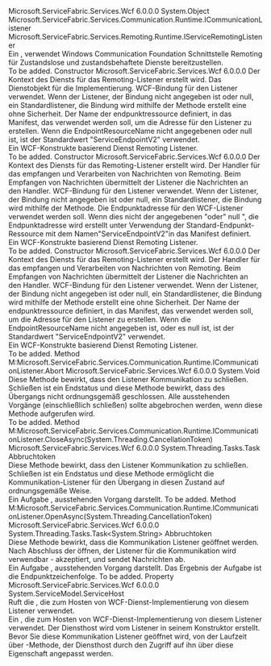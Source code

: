 <Type Name="WcfServiceRemotingListener" FullName="Microsoft.ServiceFabric.Services.Remoting.V2.Wcf.Runtime.WcfServiceRemotingListener">
  <TypeSignature Language="C#" Value="public class WcfServiceRemotingListener : Microsoft.ServiceFabric.Services.Communication.Runtime.ICommunicationListener, Microsoft.ServiceFabric.Services.Remoting.Runtime.IServiceRemotingListener" />
  <TypeSignature Language="ILAsm" Value=".class public auto ansi beforefieldinit WcfServiceRemotingListener extends System.Object implements class Microsoft.ServiceFabric.Services.Communication.Runtime.ICommunicationListener, class Microsoft.ServiceFabric.Services.Remoting.Runtime.IServiceRemotingListener" />
  <TypeSignature Language="DocId" Value="T:Microsoft.ServiceFabric.Services.Remoting.V2.Wcf.Runtime.WcfServiceRemotingListener" />
  <TypeSignature Language="VB.NET" Value="Public Class WcfServiceRemotingListener&#xA;Implements ICommunicationListener, IServiceRemotingListener" />
  <TypeSignature Language="F#" Value="type WcfServiceRemotingListener = class&#xA;    interface IServiceRemotingListener&#xA;    interface ICommunicationListener" />
  <AssemblyInfo>
    <AssemblyName>Microsoft.ServiceFabric.Services.Wcf</AssemblyName>
    <AssemblyVersion>6.0.0.0</AssemblyVersion>
  </AssemblyInfo>
  <Base>
    <BaseTypeName>System.Object</BaseTypeName>
  </Base>
  <Interfaces>
    <Interface>
      <InterfaceName>Microsoft.ServiceFabric.Services.Communication.Runtime.ICommunicationListener</InterfaceName>
    </Interface>
    <Interface>
      <InterfaceName>Microsoft.ServiceFabric.Services.Remoting.Runtime.IServiceRemotingListener</InterfaceName>
    </Interface>
  </Interfaces>
  <Docs>
    <summary>
            Ein <see cref="T:Microsoft.ServiceFabric.Services.Remoting.Runtime.IServiceRemotingListener" /> , verwendet Windows Communication Foundation Schnittstelle Remoting für Zustandslose und zustandsbehaftete Dienste bereitzustellen.
            </summary>
    <remarks>To be added.</remarks>
  </Docs>
  <Members>
    <Member MemberName=".ctor">
      <MemberSignature Language="C#" Value="public WcfServiceRemotingListener (System.Fabric.ServiceContext serviceContext, Microsoft.ServiceFabric.Services.Remoting.IService serviceImplementation, System.ServiceModel.Channels.Binding listenerBinding = null, Microsoft.ServiceFabric.Services.Remoting.V2.IServiceRemotingMessageSerializationProvider serializationProvider = null, string endpointResourceName = &quot;ServiceEndpointV2&quot;);" />
      <MemberSignature Language="ILAsm" Value=".method public hidebysig specialname rtspecialname instance void .ctor(class System.Fabric.ServiceContext serviceContext, class Microsoft.ServiceFabric.Services.Remoting.IService serviceImplementation, class System.ServiceModel.Channels.Binding listenerBinding, class Microsoft.ServiceFabric.Services.Remoting.V2.IServiceRemotingMessageSerializationProvider serializationProvider, string endpointResourceName) cil managed" />
      <MemberSignature Language="DocId" Value="M:Microsoft.ServiceFabric.Services.Remoting.V2.Wcf.Runtime.WcfServiceRemotingListener.#ctor(System.Fabric.ServiceContext,Microsoft.ServiceFabric.Services.Remoting.IService,System.ServiceModel.Channels.Binding,Microsoft.ServiceFabric.Services.Remoting.V2.IServiceRemotingMessageSerializationProvider,System.String)" />
      <MemberSignature Language="F#" Value="new Microsoft.ServiceFabric.Services.Remoting.V2.Wcf.Runtime.WcfServiceRemotingListener : System.Fabric.ServiceContext * Microsoft.ServiceFabric.Services.Remoting.IService * System.ServiceModel.Channels.Binding * Microsoft.ServiceFabric.Services.Remoting.V2.IServiceRemotingMessageSerializationProvider * string -&gt; Microsoft.ServiceFabric.Services.Remoting.V2.Wcf.Runtime.WcfServiceRemotingListener" Usage="new Microsoft.ServiceFabric.Services.Remoting.V2.Wcf.Runtime.WcfServiceRemotingListener (serviceContext, serviceImplementation, listenerBinding, serializationProvider, endpointResourceName)" />
      <MemberType>Constructor</MemberType>
      <AssemblyInfo>
        <AssemblyName>Microsoft.ServiceFabric.Services.Wcf</AssemblyName>
        <AssemblyVersion>6.0.0.0</AssemblyVersion>
      </AssemblyInfo>
      <Parameters>
        <Parameter Name="serviceContext" Type="System.Fabric.ServiceContext" />
        <Parameter Name="serviceImplementation" Type="Microsoft.ServiceFabric.Services.Remoting.IService" />
        <Parameter Name="listenerBinding" Type="System.ServiceModel.Channels.Binding" />
        <Parameter Name="serializationProvider" Type="Microsoft.ServiceFabric.Services.Remoting.V2.IServiceRemotingMessageSerializationProvider" />
        <Parameter Name="endpointResourceName" Type="System.String" />
      </Parameters>
      <Docs>
        <param name="serviceContext">Der Kontext des Diensts für das Remoting-Listener erstellt wird.</param>
        <param name="serviceImplementation">Das Dienstobjekt für die Implementierung.</param>
        <param name="listenerBinding">WCF-Bindung für den Listener verwendet. Wenn der Listener, der Bindung nicht angegeben ist oder null, ein Standardlistener, die Bindung wird mithilfe der <see cref="M:Microsoft.ServiceFabric.Services.Communication.Wcf.WcfUtility.CreateTcpListenerBinding(System.Int64,System.TimeSpan,System.TimeSpan)" /> Methode erstellt eine <see cref="T:System.ServiceModel.NetTcpBinding" /> ohne Sicherheit.
            </param>
        <param name="serializationProvider"></param>
        <param name="endpointResourceName">Der Name der endpunktressource definiert, in das Manifest, das verwendet werden soll, um die Adresse für den Listener zu erstellen. Wenn die EndpointResourceName nicht angegebenen oder null ist, ist der Standardwert "ServiceEndpointV2" verwendet.
            </param>
        <summary>
            Ein WCF-Konstrukte basierend Dienst Remoting Listener. 
            </summary>
        <remarks>To be added.</remarks>
      </Docs>
    </Member>
    <Member MemberName=".ctor">
      <MemberSignature Language="C#" Value="public WcfServiceRemotingListener (System.Fabric.ServiceContext serviceContext, Microsoft.ServiceFabric.Services.Remoting.V2.Runtime.IServiceRemotingMessageHandler messageHandler, Microsoft.ServiceFabric.Services.Remoting.V2.IServiceRemotingMessageSerializationProvider serializationProvider = null, System.ServiceModel.Channels.Binding listenerBinding = null, System.ServiceModel.EndpointAddress address = null);" />
      <MemberSignature Language="ILAsm" Value=".method public hidebysig specialname rtspecialname instance void .ctor(class System.Fabric.ServiceContext serviceContext, class Microsoft.ServiceFabric.Services.Remoting.V2.Runtime.IServiceRemotingMessageHandler messageHandler, class Microsoft.ServiceFabric.Services.Remoting.V2.IServiceRemotingMessageSerializationProvider serializationProvider, class System.ServiceModel.Channels.Binding listenerBinding, class System.ServiceModel.EndpointAddress address) cil managed" />
      <MemberSignature Language="DocId" Value="M:Microsoft.ServiceFabric.Services.Remoting.V2.Wcf.Runtime.WcfServiceRemotingListener.#ctor(System.Fabric.ServiceContext,Microsoft.ServiceFabric.Services.Remoting.V2.Runtime.IServiceRemotingMessageHandler,Microsoft.ServiceFabric.Services.Remoting.V2.IServiceRemotingMessageSerializationProvider,System.ServiceModel.Channels.Binding,System.ServiceModel.EndpointAddress)" />
      <MemberSignature Language="F#" Value="new Microsoft.ServiceFabric.Services.Remoting.V2.Wcf.Runtime.WcfServiceRemotingListener : System.Fabric.ServiceContext * Microsoft.ServiceFabric.Services.Remoting.V2.Runtime.IServiceRemotingMessageHandler * Microsoft.ServiceFabric.Services.Remoting.V2.IServiceRemotingMessageSerializationProvider * System.ServiceModel.Channels.Binding * System.ServiceModel.EndpointAddress -&gt; Microsoft.ServiceFabric.Services.Remoting.V2.Wcf.Runtime.WcfServiceRemotingListener" Usage="new Microsoft.ServiceFabric.Services.Remoting.V2.Wcf.Runtime.WcfServiceRemotingListener (serviceContext, messageHandler, serializationProvider, listenerBinding, address)" />
      <MemberType>Constructor</MemberType>
      <AssemblyInfo>
        <AssemblyName>Microsoft.ServiceFabric.Services.Wcf</AssemblyName>
        <AssemblyVersion>6.0.0.0</AssemblyVersion>
      </AssemblyInfo>
      <Parameters>
        <Parameter Name="serviceContext" Type="System.Fabric.ServiceContext" />
        <Parameter Name="messageHandler" Type="Microsoft.ServiceFabric.Services.Remoting.V2.Runtime.IServiceRemotingMessageHandler" />
        <Parameter Name="serializationProvider" Type="Microsoft.ServiceFabric.Services.Remoting.V2.IServiceRemotingMessageSerializationProvider" />
        <Parameter Name="listenerBinding" Type="System.ServiceModel.Channels.Binding" />
        <Parameter Name="address" Type="System.ServiceModel.EndpointAddress" />
      </Parameters>
      <Docs>
        <param name="serviceContext">Der Kontext des Diensts für das Remoting-Listener erstellt wird.</param>
        <param name="messageHandler">Der Handler für das empfangen und Verarbeiten von Nachrichten von Remoting. Beim Empfangen von Nachrichten übermittelt der Listener die Nachrichten an den Handler.
            </param>
        <param name="serializationProvider"></param>
        <param name="listenerBinding">WCF-Bindung für den Listener verwendet. Wenn der Listener, der Bindung nicht angegeben ist oder null, ein Standardlistener, die Bindung wird mithilfe der <see cref="M:Microsoft.ServiceFabric.Services.Communication.Wcf.WcfUtility.CreateTcpListenerBinding(System.Int64,System.TimeSpan,System.TimeSpan)" /> Methode.
            </param>
        <param name="address">Die Endpunktadresse für den WCF-Listener verwendet werden soll. Wenn dies nicht der angegebenen "oder" null ", die Endpunktadresse wird erstellt unter Verwendung der Standard-Endpunkt-Ressource mit dem Namen"ServiceEndpointV2"in das Manifest definiert. 
            </param>
        <summary>
            Ein WCF-Konstrukte basierend Dienst Remoting Listener. 
            </summary>
        <remarks>To be added.</remarks>
      </Docs>
    </Member>
    <Member MemberName=".ctor">
      <MemberSignature Language="C#" Value="public WcfServiceRemotingListener (System.Fabric.ServiceContext serviceContext, Microsoft.ServiceFabric.Services.Remoting.V2.Runtime.IServiceRemotingMessageHandler messageHandler, Microsoft.ServiceFabric.Services.Remoting.V2.IServiceRemotingMessageSerializationProvider serializationProvider = null, System.ServiceModel.Channels.Binding listenerBinding = null, string endpointResourceName = &quot;ServiceEndpointV2&quot;);" />
      <MemberSignature Language="ILAsm" Value=".method public hidebysig specialname rtspecialname instance void .ctor(class System.Fabric.ServiceContext serviceContext, class Microsoft.ServiceFabric.Services.Remoting.V2.Runtime.IServiceRemotingMessageHandler messageHandler, class Microsoft.ServiceFabric.Services.Remoting.V2.IServiceRemotingMessageSerializationProvider serializationProvider, class System.ServiceModel.Channels.Binding listenerBinding, string endpointResourceName) cil managed" />
      <MemberSignature Language="DocId" Value="M:Microsoft.ServiceFabric.Services.Remoting.V2.Wcf.Runtime.WcfServiceRemotingListener.#ctor(System.Fabric.ServiceContext,Microsoft.ServiceFabric.Services.Remoting.V2.Runtime.IServiceRemotingMessageHandler,Microsoft.ServiceFabric.Services.Remoting.V2.IServiceRemotingMessageSerializationProvider,System.ServiceModel.Channels.Binding,System.String)" />
      <MemberSignature Language="F#" Value="new Microsoft.ServiceFabric.Services.Remoting.V2.Wcf.Runtime.WcfServiceRemotingListener : System.Fabric.ServiceContext * Microsoft.ServiceFabric.Services.Remoting.V2.Runtime.IServiceRemotingMessageHandler * Microsoft.ServiceFabric.Services.Remoting.V2.IServiceRemotingMessageSerializationProvider * System.ServiceModel.Channels.Binding * string -&gt; Microsoft.ServiceFabric.Services.Remoting.V2.Wcf.Runtime.WcfServiceRemotingListener" Usage="new Microsoft.ServiceFabric.Services.Remoting.V2.Wcf.Runtime.WcfServiceRemotingListener (serviceContext, messageHandler, serializationProvider, listenerBinding, endpointResourceName)" />
      <MemberType>Constructor</MemberType>
      <AssemblyInfo>
        <AssemblyName>Microsoft.ServiceFabric.Services.Wcf</AssemblyName>
        <AssemblyVersion>6.0.0.0</AssemblyVersion>
      </AssemblyInfo>
      <Parameters>
        <Parameter Name="serviceContext" Type="System.Fabric.ServiceContext" />
        <Parameter Name="messageHandler" Type="Microsoft.ServiceFabric.Services.Remoting.V2.Runtime.IServiceRemotingMessageHandler" />
        <Parameter Name="serializationProvider" Type="Microsoft.ServiceFabric.Services.Remoting.V2.IServiceRemotingMessageSerializationProvider" />
        <Parameter Name="listenerBinding" Type="System.ServiceModel.Channels.Binding" />
        <Parameter Name="endpointResourceName" Type="System.String" />
      </Parameters>
      <Docs>
        <param name="serviceContext">Der Kontext des Diensts für das Remoting-Listener erstellt wird.</param>
        <param name="messageHandler">Der Handler für das empfangen und Verarbeiten von Nachrichten von Remoting. Beim Empfangen von Nachrichten übermittelt der Listener die Nachrichten an den Handler.
            </param>
        <param name="serializationProvider"></param>
        <param name="listenerBinding">WCF-Bindung für den Listener verwendet. Wenn der Listener, der Bindung nicht angegeben ist oder null, ein Standardlistener, die Bindung wird mithilfe der <see cref="M:Microsoft.ServiceFabric.Services.Communication.Wcf.WcfUtility.CreateTcpListenerBinding(System.Int64,System.TimeSpan,System.TimeSpan)" /> Methode erstellt eine <see cref="T:System.ServiceModel.NetTcpBinding" /> ohne Sicherheit.
            </param>
        <param name="endpointResourceName">Der Name der endpunktressource definiert, in das Manifest, das verwendet werden soll, um die Adresse für den Listener zu erstellen. Wenn die EndpointResourceName nicht angegeben ist, oder es null ist, ist der Standardwert "ServiceEndpointV2" verwendet.
            </param>
        <summary>
            Ein WCF-Konstrukte basierend Dienst Remoting Listener. 
            </summary>
        <remarks>To be added.</remarks>
      </Docs>
    </Member>
    <Member MemberName="Microsoft.ServiceFabric.Services.Communication.Runtime.ICommunicationListener.Abort">
      <MemberSignature Language="C#" Value="void ICommunicationListener.Abort ();" />
      <MemberSignature Language="ILAsm" Value=".method hidebysig newslot virtual instance void Microsoft.ServiceFabric.Services.Communication.Runtime.ICommunicationListener.Abort() cil managed" />
      <MemberSignature Language="DocId" Value="M:Microsoft.ServiceFabric.Services.Remoting.V2.Wcf.Runtime.WcfServiceRemotingListener.Microsoft#ServiceFabric#Services#Communication#Runtime#ICommunicationListener#Abort" />
      <MemberSignature Language="VB.NET" Value="Sub Abort () Implements ICommunicationListener.Abort" />
      <MemberType>Method</MemberType>
      <Implements>
        <InterfaceMember>M:Microsoft.ServiceFabric.Services.Communication.Runtime.ICommunicationListener.Abort</InterfaceMember>
      </Implements>
      <AssemblyInfo>
        <AssemblyName>Microsoft.ServiceFabric.Services.Wcf</AssemblyName>
        <AssemblyVersion>6.0.0.0</AssemblyVersion>
      </AssemblyInfo>
      <ReturnValue>
        <ReturnType>System.Void</ReturnType>
      </ReturnValue>
      <Parameters />
      <Docs>
        <summary>
            Diese Methode bewirkt, dass den Listener Kommunikation zu schließen. Schließen ist ein Endstatus und diese Methode bewirkt, dass des Übergangs nicht ordnungsgemäß geschlossen. Alle ausstehenden Vorgänge (einschließlich schließen) sollte abgebrochen werden, wenn diese Methode aufgerufen wird.
            </summary>
        <remarks>To be added.</remarks>
      </Docs>
    </Member>
    <Member MemberName="Microsoft.ServiceFabric.Services.Communication.Runtime.ICommunicationListener.CloseAsync">
      <MemberSignature Language="C#" Value="System.Threading.Tasks.Task ICommunicationListener.CloseAsync (System.Threading.CancellationToken cancellationToken);" />
      <MemberSignature Language="ILAsm" Value=".method hidebysig newslot virtual instance class System.Threading.Tasks.Task Microsoft.ServiceFabric.Services.Communication.Runtime.ICommunicationListener.CloseAsync(valuetype System.Threading.CancellationToken cancellationToken) cil managed" />
      <MemberSignature Language="DocId" Value="M:Microsoft.ServiceFabric.Services.Remoting.V2.Wcf.Runtime.WcfServiceRemotingListener.Microsoft#ServiceFabric#Services#Communication#Runtime#ICommunicationListener#CloseAsync(System.Threading.CancellationToken)" />
      <MemberType>Method</MemberType>
      <Implements>
        <InterfaceMember>M:Microsoft.ServiceFabric.Services.Communication.Runtime.ICommunicationListener.CloseAsync(System.Threading.CancellationToken)</InterfaceMember>
      </Implements>
      <AssemblyInfo>
        <AssemblyName>Microsoft.ServiceFabric.Services.Wcf</AssemblyName>
        <AssemblyVersion>6.0.0.0</AssemblyVersion>
      </AssemblyInfo>
      <ReturnValue>
        <ReturnType>System.Threading.Tasks.Task</ReturnType>
      </ReturnValue>
      <Parameters>
        <Parameter Name="cancellationToken" Type="System.Threading.CancellationToken" />
      </Parameters>
      <Docs>
        <param name="cancellationToken">Abbruchtoken</param>
        <summary>
            Diese Methode bewirkt, dass den Listener Kommunikation zu schließen. Schließen ist ein Endstatus und diese Methode ermöglicht die Kommunikation-Listener für den Übergang in diesen Zustand auf ordnungsgemäße Weise.
            </summary>
        <returns>
            Ein <see cref="T:System.Threading.Tasks.Task">Aufgabe</see> , ausstehenden Vorgang darstellt.
            </returns>
        <remarks>To be added.</remarks>
      </Docs>
    </Member>
    <Member MemberName="Microsoft.ServiceFabric.Services.Communication.Runtime.ICommunicationListener.OpenAsync">
      <MemberSignature Language="C#" Value="System.Threading.Tasks.Task&lt;string&gt; ICommunicationListener.OpenAsync (System.Threading.CancellationToken cancellationToken);" />
      <MemberSignature Language="ILAsm" Value=".method hidebysig newslot virtual instance class System.Threading.Tasks.Task`1&lt;string&gt; Microsoft.ServiceFabric.Services.Communication.Runtime.ICommunicationListener.OpenAsync(valuetype System.Threading.CancellationToken cancellationToken) cil managed" />
      <MemberSignature Language="DocId" Value="M:Microsoft.ServiceFabric.Services.Remoting.V2.Wcf.Runtime.WcfServiceRemotingListener.Microsoft#ServiceFabric#Services#Communication#Runtime#ICommunicationListener#OpenAsync(System.Threading.CancellationToken)" />
      <MemberType>Method</MemberType>
      <Implements>
        <InterfaceMember>M:Microsoft.ServiceFabric.Services.Communication.Runtime.ICommunicationListener.OpenAsync(System.Threading.CancellationToken)</InterfaceMember>
      </Implements>
      <AssemblyInfo>
        <AssemblyName>Microsoft.ServiceFabric.Services.Wcf</AssemblyName>
        <AssemblyVersion>6.0.0.0</AssemblyVersion>
      </AssemblyInfo>
      <ReturnValue>
        <ReturnType>System.Threading.Tasks.Task&lt;System.String&gt;</ReturnType>
      </ReturnValue>
      <Parameters>
        <Parameter Name="cancellationToken" Type="System.Threading.CancellationToken" />
      </Parameters>
      <Docs>
        <param name="cancellationToken">Abbruchtoken</param>
        <summary>
            Diese Methode bewirkt, dass die Kommunikation Listener geöffnet werden. Nach Abschluss der öffnen, der Listener für die Kommunikation wird verwendbar - akzeptiert, und sendet Nachrichten ab.
            </summary>
        <returns>
            Ein <see cref="T:System.Threading.Tasks.Task">Aufgabe</see> , ausstehenden Vorgang darstellt. Das Ergebnis der Aufgabe ist die Endpunktzeichenfolge.
            </returns>
        <remarks>To be added.</remarks>
      </Docs>
    </Member>
    <Member MemberName="ServiceHost">
      <MemberSignature Language="C#" Value="public System.ServiceModel.ServiceHost ServiceHost { get; }" />
      <MemberSignature Language="ILAsm" Value=".property instance class System.ServiceModel.ServiceHost ServiceHost" />
      <MemberSignature Language="DocId" Value="P:Microsoft.ServiceFabric.Services.Remoting.V2.Wcf.Runtime.WcfServiceRemotingListener.ServiceHost" />
      <MemberSignature Language="VB.NET" Value="Public ReadOnly Property ServiceHost As ServiceHost" />
      <MemberSignature Language="F#" Value="member this.ServiceHost : System.ServiceModel.ServiceHost" Usage="Microsoft.ServiceFabric.Services.Remoting.V2.Wcf.Runtime.WcfServiceRemotingListener.ServiceHost" />
      <MemberType>Property</MemberType>
      <AssemblyInfo>
        <AssemblyName>Microsoft.ServiceFabric.Services.Wcf</AssemblyName>
        <AssemblyVersion>6.0.0.0</AssemblyVersion>
      </AssemblyInfo>
      <ReturnValue>
        <ReturnType>System.ServiceModel.ServiceHost</ReturnType>
      </ReturnValue>
      <Docs>
        <summary>
                Ruft die <see cref="T:System.ServiceModel.ServiceHost" /> , die zum Hosten von WCF-Dienst-Implementierung von diesem Listener verwendet.
                </summary>
        <value>
                Ein <see cref="T:System.ServiceModel.ServiceHost" /> , die zum Hosten von WCF-Dienst-Implementierung von diesem Listener verwendet.
                </value>
        <remarks>
                Der Diensthost wird vom Listener in seinem Konstruktor erstellt. Bevor Sie diese Kommunikation Listener geöffnet wird, von der Laufzeit über <see cref="M:Microsoft.ServiceFabric.Services.Communication.Runtime.ICommunicationListener.OpenAsync(System.Threading.CancellationToken)" /> -Methode, der Diensthost durch den Zugriff auf ihn über diese Eigenschaft angepasst werden.
                </remarks>
      </Docs>
    </Member>
  </Members>
</Type>